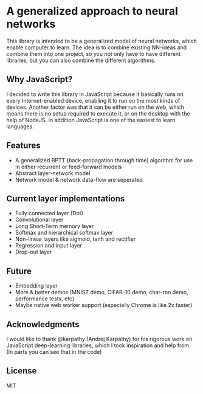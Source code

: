 # A generalized approach to neural networks
This library is intended to be a generalized model of neural networks, which enable computer to learn. The idea is to combine existing NN-ideas and combine them into one project, so you not only have to have different libraries, but you can also combine the different algorithms.

## Why JavaScript?
I decided to write this library in JavaScript because it basically runs on every Internet-enabled device, enabling it to run on the most kinds of devices. Another factor was that it can be either run on the web, which means there is no setup required to execute it, or on the desktop with the help of NodeJS. In addition JavaScript is one of the easiest to learn languages.

## Features
- A generalized BPTT (back-propagation through time) algorithm for use in either recurrent or feed-forward models
- Abstract layer-network model
- Network model & network data-flow are seperated

## Current layer implementations
- Fully connected layer (Dot)
- Convolutional layer
- Long Short-Term memory layer
- Softmax and hierarchical softmax layer
- Non-linear layers like sigmoid, tanh and rectifier
- Regression and input layer
- Drop-out layer

## Future
- Embedding layer
- More & better demos (MNIST demo, CIFAR-10 demo, char-rnn demo, performance tests, etc)
- Maybe native web worker support (especially Chrome is like 2x faster)

## Acknowledgments
I would like to thank @karpathy (Andrej Karpathy) for his rigorous work on JavaScript deep-learning libraries, which I took inspiration and help from. (In parts you can see that in the code)

## License
MIT